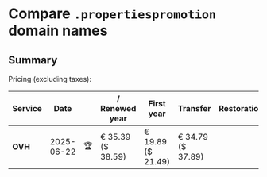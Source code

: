 # Compare `.propertiespromotion` domain names

## Summary

Pricing (excluding taxes):

| Service | Date |  | / Renewed year | First year | Transfer | Restoration |
|--|--|--|--|--|--|--|
| **OVH** | 2025-06-22 | 🏆 | € 35.39<br>($ 38.59) | € 19.89<br>($ 21.49) | € 34.79<br>($ 37.89) |  |
